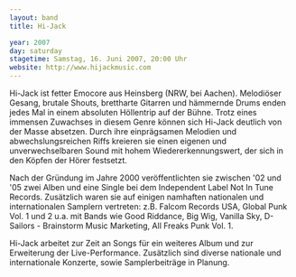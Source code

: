 ```yaml
---
layout: band
title: Hi-Jack

year: 2007
day: saturday
stagetime: Samstag, 16. Juni 2007, 20:00 Uhr
website: http://www.hijackmusic.com
---
```

Hi-Jack ist fetter Emocore aus Heinsberg (NRW, bei Aachen). Melodiöser Gesang, brutale Shouts, brettharte Gitarren und hämmernde Drums enden jedes Mal in einem absoluten Höllentrip auf der Bühne. Trotz eines immensen Zuwachses in diesem Genre können sich Hi-Jack deutlich von der Masse absetzen. Durch ihre einprägsamen Melodien und abwechslungsreichen Riffs kreieren sie einen eigenen und unverwechselbaren Sound mit hohem Wiedererkennungswert, der sich in den Köpfen der Hörer festsetzt.


Nach der Gründung im Jahre 2000 veröffentlichten sie zwischen '02 und '05 zwei Alben und eine Single bei dem Independent Label Not In Tune Records. Zusätzlich waren sie auf einigen namhaften nationalen und internationalen Samplern vertreten: z.B. Falcom Records USA, Global Punk Vol. 1 und 2 u.a. mit Bands wie Good Riddance, Big Wig, Vanilla Sky, D-Sailors - Brainstorm Music Marketing, All Freaks Punk Vol. 1.


Hi-Jack arbeitet zur Zeit an Songs für ein weiteres Album und zur Erweiterung der Live-Performance. Zusätzlich sind diverse nationale und internationale Konzerte, sowie Samplerbeiträge
in Planung.
